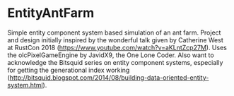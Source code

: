 # EntityAntFarm

Simple entity component system based simulation of an ant farm. Project and design initially inspired by the wonderful talk given by Catherine West at RustCon 2018 (https://www.youtube.com/watch?v=aKLntZcp27M). Uses the olcPixelGameEngine by JavidX9, the One Lone Coder. Also want to acknowledge the Bitsquid series on entity component systems, especially for getting the generational index working (http://bitsquid.blogspot.com/2014/08/building-data-oriented-entity-system.html). 
